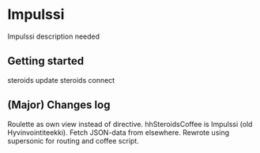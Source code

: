 # Impulssi

Impulssi description needed

## Getting started

  steroids update
  steroids connect

## (Major) Changes log

Roulette as own view instead of directive.
hhSteroidsCoffee is Impulssi (old Hyvinvointiteekki).
Fetch JSON-data from elsewhere.
Rewrote using supersonic for routing and coffee script.
